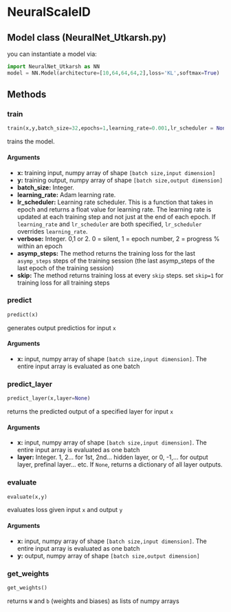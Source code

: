 # NeuralScaleID
## Model class (NeuralNet_Utkarsh.py)
you can instantiate a model via:
```python
import NeuralNet_Utkarsh as NN
model = NN.Model(architecture=[10,64,64,64,2],loss='KL',softmax=True)
```
## Methods
### train
```python
train(x,y,batch_size=32,epochs=1,learning_rate=0.001,lr_scheduler = None,verbose=2,asymp_steps=1000,skip=100)
```
trains the model.
#### Arguments
* **x:** training input, numpy array of shape ```[batch size,input dimension] ```
* **y:** training output, numpy array of shape ```[batch size,output dimension]```
* **batch_size:** Integer.
* **learning_rate:** Adam learning rate.
* **lr_scheduler:** Learning rate scheduler. This is a function that takes in epoch and returns a float value for learning rate. The learning rate is updated at each training step and not just at the end of each epoch. If ```learning_rate``` and ```lr_scheduler``` are both specified, ```lr_scheduler``` overrides ```learning_rate```.
* **verbose:** Integer. 0,1 or 2. 0 = silent, 1 = epoch number, 2 = progress % within an epoch
* **asymp_steps:** The method returns the training loss for the last ```asymp_steps``` steps of the training session (the last asymp_steps of the last epoch of the training session)
* **skip:** The method returns training loss at every ```skip``` steps. set ```skip=1``` for training loss for all training steps
### predict
```python
predict(x)
```
generates output predictios for input ```x```
#### Arguments
* **x:** input, numpy array of shape ```[batch size,input dimension]```. The entire input array is evaluated as one batch

### predict_layer
```python
predict_layer(x,layer=None)
```
returns the predicted output of a specified layer for input ```x```
#### Arguments
* **x:** input, numpy array of shape ```[batch size,input dimension]```. The entire input array is evaluated as one batch
* **layer:** Integer. 1, 2... for 1st, 2nd... hidden layer, or 0, -1,... for output layer, prefinal layer... etc. If ```None```, returns a dictionary of all layer outputs. 

### evaluate
```python
evaluate(x,y)
```
evaluates loss given input ```x``` and output ```y```
#### Arguments
* **x:** input, numpy array of shape ```[batch size,input dimension]```. The entire input array is evaluated as one batch
* **y:** output, numpy array of shape ```[batch size,output dimension]```

### get_weights
```python
get_weights()
```
returns ```W``` and ```b``` (weights and biases) as lists of numpy arrays

